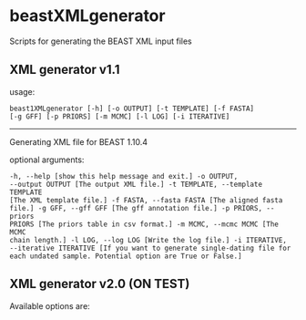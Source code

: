 # beastXMLgenerator

Scripts for generating the BEAST XML input files

## XML generator v1.1

usage: 

<code>beast1XMLgenerator [-h] [-o OUTPUT] [-t TEMPLATE] [-f FASTA] [-g GFF] [-p PRIORS] [-m MCMC] [-l LOG] [-i ITERATIVE]</code>
 
-----------------
Generating XML file for BEAST 1.10.4 
 
optional arguments: 

<code>-h, --help                             [show this help message and exit.]
-o OUTPUT, --output OUTPUT             [The output XML file.]
-t TEMPLATE, --template TEMPLATE       [The XML template file.]
-f FASTA, --fasta FASTA                [The aligned fasta file.]
-g GFF, --gff GFF                      [The gff annotation file.]
-p PRIORS, --priors PRIORS             [The priors table in csv format.]
-m MCMC, --mcmc MCMC                   [The MCMC chain length.]
-l LOG, --log LOG                      [Write the log file.]
-i ITERATIVE, --iterative ITERATIVE    [If you want to generate single-dating file for each undated sample. Potential option are True or False.]</code>

## XML generator v2.0 (ON TEST)
 
Available options are:


